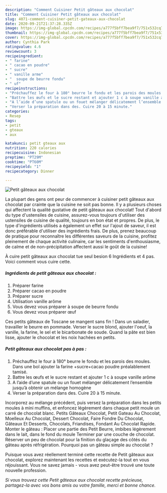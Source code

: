 ```yaml
---
description: "Comment Cuisiner Petit gâteaux aux chocolat"
title: "Comment Cuisiner Petit gâteaux aux chocolat"
slug: 4071-comment-cuisiner-petit-gateaux-aux-chocolat
date: 2020-09-21T21:37:28.335Z
image: https://img-global.cpcdn.com/recipes/a777f5bff7bea9f7/751x532cq70/petit-gateaux-aux-chocolat-photo-principale-de-la-recette.jpg
thumbnail: https://img-global.cpcdn.com/recipes/a777f5bff7bea9f7/751x532cq70/petit-gateaux-aux-chocolat-photo-principale-de-la-recette.jpg
cover: https://img-global.cpcdn.com/recipes/a777f5bff7bea9f7/751x532cq70/petit-gateaux-aux-chocolat-photo-principale-de-la-recette.jpg
author: Cynthia Park
ratingvalue: 4.6
reviewcount: 3
recipeingredient:
- " farine"
- " cacao en poudre"
- " sucre"
- " vanille arme"
- "  soupe de beurre fondu"
- " uf"
recipeinstructions:
- "Préchauffez le four à 180° beurre le fondu et les parois des moules. Dans une bol ajouter la farine +sucre+cacao poudre préalablement tamisé."
- "Battre les œufs et le sucre restant et ajouter 1 c à soupe vanille arôme"
- "A l’aide d’une spatule ou un fouet mélanger délicatement l’ensemble jusqu’à obtenir un mélange homogène"
- "Verser la préparation dans des. Cuire 20 à 15 minute."
categories:
- Resep
tags:
- petit
- gteaux
- aux

katakunci: petit gteaux aux 
nutrition: 220 calories
recipecuisine: Indonesian
preptime: "PT29M"
cooktime: "PT60M"
recipeyield: "1"
recipecategory: Dinner

---
```



![Petit gâteaux aux chocolat](https://img-global.cpcdn.com/recipes/a777f5bff7bea9f7/751x532cq70/petit-gateaux-aux-chocolat-photo-principale-de-la-recette.jpg)

La plupart des gens ont peur de commencer à cuisiner petit gâteaux aux chocolat par crainte que la cuisine ne soit pas bonne. Il y a plusieurs choses qui affectent la qualité gustative de petit gâteaux aux chocolat! Tout d'abord du type d'ustensiles de cuisine, assurez-vous toujours d'utiliser des ustensiles de cuisine de qualité, toujours en bon état et propres. De plus, le type d'ingrédients utilisés a également un effet sur l'ajout de saveur, il est donc préférable d'utiliser des ingrédients frais. De plus, prenez beaucoup de pratique pour reconnaître les différentes saveurs de la cuisine, profitez pleinement de chaque activité culinaire, car les sentiments d'enthousiasme, de calme et de non-précipitation affectent aussi le goût de la cuisine!

<!--inarticleads1-->

À cuire petit gâteaux aux chocolat tue seul besion 6 Ingrédients et 4 pas. Voici comment vous cuire cette.

##### Ingrédients de petit gâteaux aux chocolat :

1. Préparer  farine
1. Préparer  cacao en poudre
1. Préparer  sucre
1. Utilisation  vanille arôme
1. Vous devez vous préparer  à soupe de beurre fondu
1. Vous devez vous préparer  œuf


Ces petits gâteaux de Toscane se mangent sans fin ! Dans un saladier, travailler le beurre en pommade. Verser le sucre blond, ajouter l&#39;oeuf, la vanille, la farine, le sel et le bicarbonate de soude. Quand la pâte est bien lisse, ajouter le chocolat et les noix hachées en petits. 

<!--inarticleads2-->

##### Petit gâteaux aux chocolat pas à pas :

1. Préchauffez le four à 180° beurre le fondu et les parois des moules. Dans une bol ajouter la farine +sucre+cacao poudre préalablement tamisé.
1. Battre les œufs et le sucre restant et ajouter 1 c à soupe vanille arôme
1. A l’aide d’une spatule ou un fouet mélanger délicatement l’ensemble jusqu’à obtenir un mélange homogène
1. Verser la préparation dans des. Cuire 20 à 15 minute.


Incorporez au mélange précédent, puis versez la préparation dans les petits moules à mini muffins, et enfoncez légèrement dans chaque petit moule un carré de chocolat blanc. Petits Gâteaux Chocolat, Petit Gateau Au Chocolat, Moelleux Au Chocolat, Dessert Chocolat, Faire Fondre Du Chocolat, Gâteaux Et Desserts, Chocolats, Friandises, Fondant Au Chocolat Rapide. Monter le gâteau : Placer une partie des Petit Beurre, imbibes légèrement dans le lait, dans le fond du moule Terminer par une couche de chocolat. Réserver un peu de chocolat pour la finition du glaçage des côtés du gâteau après réfrigération. Pourquoi pas un gâteau simple au chocolat ? 

<!--inarticleads1-->

<p>
Puisque vous avez réellement terminé cette recette de Petit gâteaux aux chocolat, explorez maintenant les recettes et exécutez-la tout en vous réjouissant. Vous ne savez jamais - vous avez peut-être trouvé une toute nouvelle profession.
</p>

<p>
<i>Si vous trouvez cette Petit gâteaux aux chocolat recette précieuse, partagez-la avec vos bons amis ou votre famille, merci et bonne chance.</i>
</p>
